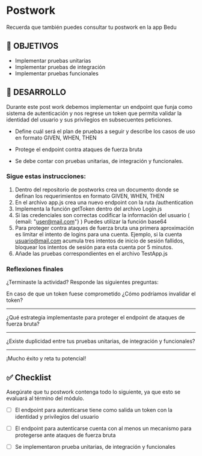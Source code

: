 # Postwork
Recuerda que también puedes consultar tu postwork en la app Bedu


## 🎯 OBJETIVOS

- Implementar pruebas unitarias
- Implementar pruebas de integración
- Implementar pruebas funcionales

## 🚀 DESARROLLO

Durante este post work debemos implementar un endpoint que funja como sistema de autenticación y nos regrese un token
que permita validar la identidad del usuario y sus privilegios en subsecuentes peticiones.

- Define cuál será el plan de pruebas a seguir y describe los casos de uso en formato GIVEN, WHEN, THEN

- Protege el endpoint contra ataques de fuerza bruta

- Se debe contar con pruebas unitarias, de integración y funcionales.

### Sigue estas instrucciones:

1. Dentro del repositorio de postworks crea un documento donde se definan los requerimientos en formato GIVEN, WHEN,
   THEN
2. En el archivo app.js crea una nuevo endpoint con la ruta /authentication
3. Implementa la función getToken dentro del archivo Login.js
4. Si las credenciales son correctas codificar la información del usuario ( {email: "user@mail.com"} ) Puedes utilizar
   la función base64
5. Para proteger contra ataques de fuerza bruta una primera aproximación es limitar el intento de logins para una
   cuenta. Ejemplo, si la cuenta usuario@mail.com acumula tres intentos de inicio de sesión fallidos, bloquear los
   intentos de sesión para esta cuenta por 5 minutos.
6. Añade las pruebas correspondientes en el archivo TestApp.js

### Reflexiones finales 

¿Terminaste la actividad? Responde las siguientes preguntas:

En caso de que un token fuese comprometido ¿Cómo podríamos invalidar el token?
_________________________________________________________________________________________________________________________________________________________________________________________________________________________________
¿Qué estrategia implementaste para proteger el endpoint de ataques de fuerza bruta?
_________________________________________________________________________________________________________________________________________________________________________________________________________________________________

¿Existe duplicidad entre tus pruebas unitarias, de integración y funcionales?
_________________________________________________________________________________________________________________________________________________________________________________________________________________________________


¡Mucho éxito y reta tu potencial!

## ✅ Checklist

Asegúrate que tu postwork contenga todo lo siguiente, ya que esto se evaluará al término del módulo.


- [ ] El endpoint para autenticarse tiene como salida un token con la identidad y privilegios del usuario

- [ ] El endpoint para autenticarse cuenta con al menos un mecanismo para protegerse ante ataques de fuerza bruta

- [ ] Se implementaron prueba unitarias, de integración y funcionales






